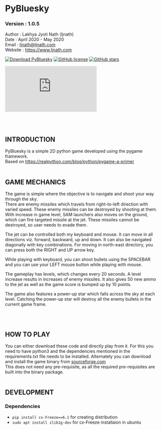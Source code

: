 # PyBluesky
### Version : 1.0.5


Author : Lakhya Jyoti Nath (ljnath)<br>
Date : April 2020 - May 2020<br>
Email : ljnath@ljnath.com<br>
Website : https://www.ljnath.com


[![Download PyBluesky](https://img.shields.io/sourceforge/dt/ljnath.svg)](https://sourceforge.net/projects/ljnath/files/latest/download)
[![GitHub license](https://img.shields.io/github/license/ljnath/PyBluesky)](https://github.com/ljnath/PyBluesky/blob/master/LICENSE)
[![GitHub stars](https://img.shields.io/github/stars/ljnath/PyBluesky)](https://github.com/ljnath/PyBluesky/stargazers)

[![Download PyBluesky](https://sourceforge.net/sflogo.php?type=13&group_id=3215162)](https://sourceforge.net/p/ljnath/)  

</br>
</br>

## INTRODUCTION
PyBluesky is a simple 2D python game developed using the pygame framework.</br>
Based on https://realpython.com/blog/python/pygame-a-primer
</br></br>

## GAME MECHANICS
The game is simple where the objective is to navigate and shoot your way through the sky.<br>
There are enemy missiles which travels from right-to-left direction with varied speed. These enemy missiles can be destroyed by shooting at them. With increase in game level, SAM launchers also moves on the ground, which can fire targeted missile at the jet. These missiles cannot be destroyed, so user needs to evade them.

The jet can be controlled both my keyboard and mouse. It can move in all directions viz. forward, backward, up and down. It can also be navigated diagonally with key combinations.
For moving in north-east directory, you can press both the RIGHT and UP arrow key.

While playing with keyboard, you can shoot bullets using the SPACEBAR and you can use your LEFT mouse button while playing with mouse.<br>

The gameplay has levels, which changes every 20 seconds. A level increase results in increases of enemy missiles.
It also gives 50 new ammo to the jet as well as the game score is bumped up by 10 points.

The game also features a power-up star which falls across the sky at each level.
Catching the power-up star will destroy all the enemy bullets in the current game frame.

</br></br>
## HOW TO PLAY
You can either download these code and directly play from it. For this you need to have python3 and the dependencies  mentioned in the requirements.txt file needs to be installed.
Alternately you can download and install the game binary from [sourceforge.com](https://sourceforge.net/p/ljnath/)  
This does not need any pre-requisite, as all the required pre-requisites are built into the binary package.
</br></br>

## DEVELOPMENT

### Dependencies

- `pip install cx-Freeze==6.1` for creating distribution
- `sudo apt install zlib1g-dev`  for cx-Freeze installaion in ubuntu


